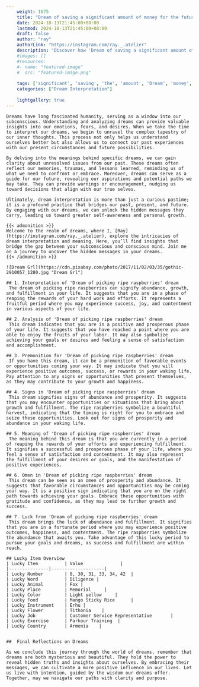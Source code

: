 ```yaml
---
    weight: 1675
    title: "Dream of saving a significant amount of money for the future."  # Assuming 'title' column exists
    date: 2024-10-13T21:45:00+08:00
    lastmod: 2024-10-13T21:45:00+08:00
    draft: false
    author: "ray"
    authorLink: "https://instagram.com/ray._.atelier"
    description: "Discover how 'Dream of saving a significant amount of money for the future.' can interpret your future and uncover its significant meanings in your life."
    #images: []
    #resources:
    #- name: "featured-image"
    #  src: "featured-image.png"
    
    tags: ['significant', 'saving', 'the', 'amount', 'Dream', 'money', 'for', 'future.', 'a', 'of']
    categories: ["Dream Interpretation"]
    
    lightgallery: true
---
```

    
    Dreams have long fascinated humanity, serving as a window into our subconscious. Understanding and analyzing dreams can provide valuable insights into our emotions, fears, and desires. When we take the time to interpret our dreams, we begin to unravel the complex tapestry of our inner thoughts. This process not only helps us understand ourselves better but also allows us to connect our past experiences with our present circumstances and future possibilities.
    
    By delving into the meanings behind specific dreams, we can gain clarity about unresolved issues from our past. These dreams often reflect our memories, traumas, and lessons learned, reminding us of what we need to confront or embrace. Moreover, dreams can serve as a guide for our future, revealing our aspirations and potential paths we may take. They can provide warnings or encouragement, nudging us toward decisions that align with our true selves.
    
    Ultimately, dream interpretation is more than just a curious pastime; it is a profound practice that bridges our past, present, and future. By engaging with our dreams, we can unlock the hidden messages they carry, leading us toward greater self-awareness and personal growth.
    
    {{< admonition >}}
    Welcome to the realm of dreams, where I, [Ray](https://instagram.com/ray._.atelier), explore the intricacies of dream interpretation and meaning. Here, you’ll find insights that bridge the gap between your subconscious and conscious mind. Join me on a journey to uncover the hidden messages in your dreams.
    {{< /admonition >}}
    
    ![Dream Grl](https://cdn.pixabay.com/photo/2017/11/02/03/35/gothic-2910057_1280.jpg "Dream Grl")
    
    ## 1. Interpretation of 'Dream of picking ripe raspberries' dream
     The dream of picking ripe raspberries can signify abundance, growth, and fulfillment in your life. It suggests that you are in a phase of reaping the rewards of your hard work and efforts. It represents a fruitful period where you may experience success, joy, and contentment in various aspects of your life.
    
    ## 2. Analysis of 'Dream of picking ripe raspberries' dream
     This dream indicates that you are in a positive and prosperous phase of your life. It suggests that you have reached a point where you are able to enjoy the fruits of your labor. It may also symbolize achieving your goals or desires and feeling a sense of satisfaction and accomplishment.
    
    ## 3. Premonition for 'Dream of picking ripe raspberries' dream
     If you have this dream, it can be a premonition of favorable events or opportunities coming your way. It may indicate that you will experience positive outcomes, success, or rewards in your waking life. Pay attention to any signs or opportunities that present themselves, as they may contribute to your growth and happiness.
    
    ## 4. Signs in 'Dream of picking ripe raspberries' dream
     This dream signifies signs of abundance and prosperity. It suggests that you may encounter opportunities or situations that bring about growth and fulfillment. The ripe raspberries symbolize a bountiful harvest, indicating that the timing is right for you to embrace and seize these opportunities. Look out for signs of prosperity and abundance in your waking life.
    
    ## 5. Meaning of 'Dream of picking ripe raspberries' dream
     The meaning behind this dream is that you are currently in a period of reaping the rewards of your efforts and experiencing fulfillment. It signifies a successful and prosperous phase of your life, where you feel a sense of satisfaction and contentment. It may also represent the fulfillment of your desires or goals, and the manifestation of positive experiences.
    
    ## 6. Omen in 'Dream of picking ripe raspberries' dream
     This dream can be seen as an omen of prosperity and abundance. It suggests that favorable circumstances and opportunities may be coming your way. It is a positive sign indicating that you are on the right path towards achieving your goals. Embrace these opportunities with gratitude and confidence, as they may lead to further growth and success.
    
    ## 7. Luck from 'Dream of picking ripe raspberries' dream
     This dream brings the luck of abundance and fulfillment. It signifies that you are in a fortunate period where you may experience positive outcomes, happiness, and contentment. The ripe raspberries symbolize the abundance that awaits you. Take advantage of this lucky period to pursue your goals and dreams, as success and fulfillment are within reach.
    
    ## Lucky Item Overview
    | Lucky Item          | Value              |
    |---------------|--------------------|
    | Lucky Number        | 8, 30, 31, 33, 34, 42  |
    | Lucky Word          | Diligence |
    | Lucky Animal        | Fox |
    | Lucky Place         | Memorial     |
    | Lucky Color         | Light yellow     |
    | Lucky Food          | Mango Sticky Rice      |
    | Lucky Instrument    | Erhu |
    | Lucky Flower        | Tithonia    |
    | Lucky Job           | Customer Service Representative       |
    | Lucky Exercise      | Parkour Training  |
    | Lucky Country       | Armenia    |
    
    
    ##  Final Reflections on Dreams
    
    As we conclude this journey through the world of dreams, remember that dreams are both mysterious and beautiful. They hold the power to reveal hidden truths and insights about ourselves. By embracing their messages, we can cultivate a more positive influence in our lives. Let us live with intention, guided by the wisdom our dreams offer. Together, may we navigate our paths with clarity and purpose.
    